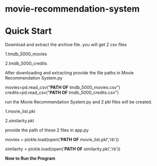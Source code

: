 # movie-recommendation-system


# **Quick Start**

Download and extract the archive file.
you will get 2 csv files 

1.tmdb_5000_movies

2.tmdb_5000_credits


After downloading and extracting provide the file paths in Movie Recommendation System.py

movies=pd.read_csv("**PATH OF** tmdb_5000_movies.csv")
credits=pd.read_csv("**PATH OF** tmdb_5000_credits.csv")


run the Movie Recommendation System.py and 2 pkl files will be created.

1.movie_list.pkl

2.similarity.pkl

provide the path of these 2 files in app.py

movies = pickle.load(open('**PATH OF** movie_list.pkl','rb'))

similarity = pickle.load(open('**PATH OF** similarity.pkl','rb'))

**Now to Run the Program**



